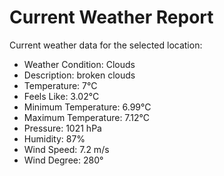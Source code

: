 # Current Weather Report
Current weather data for the selected location:
- Weather Condition: Clouds
- Description: broken clouds
- Temperature: 7°C
- Feels Like: 3.02°C
- Minimum Temperature: 6.99°C
- Maximum Temperature: 7.12°C
- Pressure: 1021 hPa
- Humidity: 87%
- Wind Speed: 7.2 m/s
- Wind Degree: 280°
